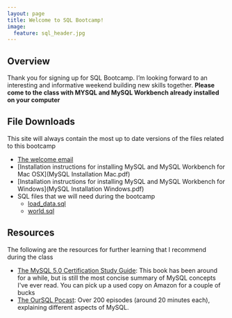 ```yaml
---
layout: page
title: Welcome to SQL Bootcamp!
image:
  feature: sql_header.jpg
---
```


## Overview
Thank you for signing up for SQL Bootcamp. I’m looking forward to an interesting and informative weekend building new skills together.  **Please come to the class with MYSQL and MySQL Workbench already installed on your computer**

## File Downloads

This site will always contain the most up to date versions of the files related to this bootcamp

   * [The welcome email](README_FIRST.pdf)
   * [Installation instructions for installing MySQL and MySQL Workbench for Mac OSX](MySQL Installation Mac.pdf)
   * [Installation instructions for installing MySQL and MySQL Workbench for Windows](MySQL Installation Windows.pdf)
   * SQL files that we will need during the bootcamp
     * [load_data.sql](sql_bootcamp.sql)
     * [world.sql](world.sql)

## Resources

The following are the resources for further learning that I recommend during the class

   * [The MySQL 5.0 Certification Study Guide](http://www.amazon.com/MySQL-5-0-Certification-Study-Guide/dp/0672328127):  This book has been around for a while, but is still the most concise summary of MySQL concepts I've ever read.  You can pick up a used copy on Amazon for a couple of bucks
   * [The OurSQL Pocast](www.oursql.com):  Over 200 episodes (around 20 minutes each), explaining different aspects of MySQL.
